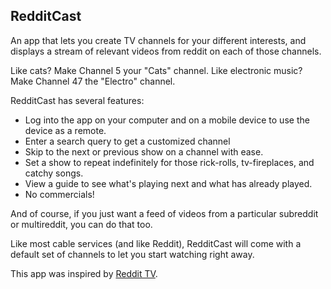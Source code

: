 ## RedditCast
An app that lets you create TV channels for your different interests, and displays a stream of relevant videos from reddit on each of those channels.

Like cats? Make Channel 5 your "Cats" channel.
Like electronic music? Make Channel 47 the "Electro" channel.

RedditCast has several features:

 * Log into the app on your computer and on a mobile device to use the device as a remote.
 * Enter a search query to get a customized channel
 * Skip to the next or previous show on a channel with ease.
 * Set a show to repeat indefinitely for those rick-rolls, tv-fireplaces, and catchy songs.
 * View a guide to see what's playing next and what has already played.
 * No commercials!

And of course, if you just want a feed of videos from a particular subreddit or multireddit, you can do that too.

Like most cable services (and like Reddit), RedditCast will come with a default set of channels to let you start watching right away.

This app was inspired by [Reddit TV](http://www.reddit.tv).